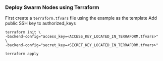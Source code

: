 ### Deploy Swarm Nodes using Terraform

First create a `terraform.tfvars` file using the example as the template
Add public SSH key to authorized_keys

```shell
terraform init \
-backend-config="access_key=<ACCESS_KEY_LOCATED_IN_TERRAFORM.tfvars>" \
-backend-config="secret_key=<SECRET_KEY_LOCATED_IN_TERRAFORM.tfvars>"

terraform apply
```
